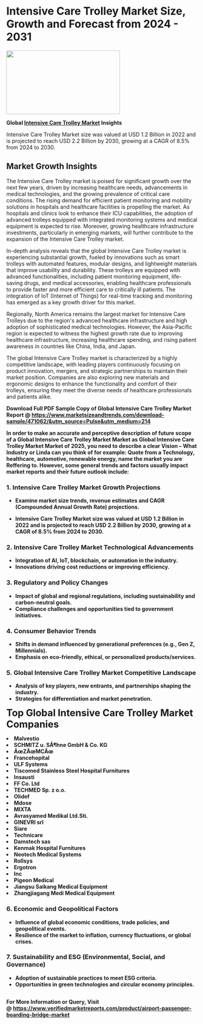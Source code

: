 <H1>Intensive Care Trolley Market Size, Growth and Forecast from 2024 - 2031</H1><img class="aligncenter size-medium wp-image-584254" src="https://thirdeyenews.in/wp-content/uploads/2024/09/Global-Market-Research-300x168.jpeg" alt="" width="300" height="168" /><p><strong>Global&nbsp;<a href="https://www.marketsizeandtrends.com/download-sample/471062/&amp;utm_source=Pulse&amp;utm_medium=214">Intensive Care Trolley Market</a> Insights</strong></p><p>Intensive Care Trolley Market size was valued at USD 1.2 Billion in 2022 and is projected to reach USD 2.2 Billion by 2030, growing at a CAGR of 8.5% from 2024 to 2030.</p><p><h2>Market Growth Insights</h2> <p>The Intensive Care Trolley market is poised for significant growth over the next few years, driven by increasing healthcare needs, advancements in medical technologies, and the growing prevalence of critical care conditions. The rising demand for efficient patient monitoring and mobility solutions in hospitals and healthcare facilities is propelling the market. As hospitals and clinics look to enhance their ICU capabilities, the adoption of advanced trolleys equipped with integrated monitoring systems and medical equipment is expected to rise. Moreover, growing healthcare infrastructure investments, particularly in emerging markets, will further contribute to the expansion of the Intensive Care Trolley market.</p> <p><strong></strong></p> <p>In-depth analysis reveals that the global Intensive Care Trolley market is experiencing substantial growth, fueled by innovations such as smart trolleys with automated features, modular designs, and lightweight materials that improve usability and durability. These trolleys are equipped with advanced functionalities, including patient monitoring equipment, life-saving drugs, and medical accessories, enabling healthcare professionals to provide faster and more efficient care to critically ill patients. The integration of IoT (Internet of Things) for real-time tracking and monitoring has emerged as a key growth driver for this market.</p> <p>Regionally, North America remains the largest market for Intensive Care Trolleys due to the region's advanced healthcare infrastructure and high adoption of sophisticated medical technologies. However, the Asia-Pacific region is expected to witness the highest growth rate due to improving healthcare infrastructure, increasing healthcare spending, and rising patient awareness in countries like China, India, and Japan.</p> <p>The global Intensive Care Trolley market is characterized by a highly competitive landscape, with leading players continuously focusing on product innovation, mergers, and strategic partnerships to maintain their market position. Companies are also exploring new materials and ergonomic designs to enhance the functionality and comfort of their trolleys, ensuring they meet the diverse needs of healthcare professionals and patients alike.</p> <p><strong></p><p><span class=""><strong>Download Full PDF Sample Copy of Global Intensive Care Trolley Market Report</strong> @ <a href="https://www.marketsizeandtrends.com/download-sample/471062/&amp;utm_source=Pulse&amp;utm_medium=214" target="_blank">https://www.marketsizeandtrends.com/download-sample/471062/&amp;utm_source=Pulse&amp;utm_medium=214</a></span></p><p>In order to make an accurate and perceptive description of future scope of a Global&nbsp;Intensive Care Trolley Market Market as Global&nbsp;Intensive Care Trolley Market Market of 2025, you need to describe a clear Vision &ndash; What Industry or Linda can you think of for example: Quote from a Technology, healthcare, automotive, renewable energy, name the market you are Reffering to. However, some general trends and factors usually impact market reports and their future outlook include:</p><h3>1.&nbsp;<strong>Intensive Care Trolley Market Growth Projections</strong></h3><ul><li>Examine market size trends, revenue estimates and CAGR (Compounded Annual Growth Rate) projections.</li><li><p>Intensive Care Trolley Market size was valued at USD 1.2 Billion in 2022 and is projected to reach USD 2.2 Billion by 2030, growing at a CAGR of 8.5% from 2024 to 2030.</p></li></ul><h3>2.&nbsp;<strong>Intensive Care Trolley Market Technological Advancements</strong></h3><ul><li>Integration of AI, IoT, blockchain, or automation in the industry.</li><li>Innovations driving cost reductions or improving efficiency.</li></ul><h3>3.&nbsp;<strong>Regulatory and Policy Changes</strong></h3><ul><li>Impact of global and regional regulations, including sustainability and carbon-neutral goals.</li><li>Compliance challenges and opportunities tied to government initiatives.</li></ul><h3>4.&nbsp;<strong>Consumer Behavior Trends</strong></h3><ul><li>Shifts in demand influenced by generational preferences (e.g., Gen Z, Millennials).</li><li>Emphasis on eco-friendly, ethical, or personalized products/services.</li></ul><h3>5.&nbsp;<strong>Global Intensive Care Trolley Market Competitive Landscape</strong></h3><ul><li>Analysis of key players, new entrants, and partnerships shaping the industry.</li><li>Strategies for differentiation and market penetration.</li></ul><p data-pm-slice="1 1 []"><span style="color: inherit; font-family: inherit; font-size: 25px;">Top Global Intensive Care Trolley Market Companies</span></p><div class="" data-test-id=""><p><li>Malvestio</li><li> SCHMITZ u. SÃ¶hne GmbH & Co. KG</li><li> ÃœZÃœMCÃœ</li><li> Francehopital</li><li> ULF Systems</li><li> Tiscomed Stainless Steel Hospital Furnitures</li><li> Insausti</li><li> FF Co. Ltd</li><li> TECHMED Sp. z o.o.</li><li> Olidef</li><li> Mdose</li><li> MIXTA</li><li> Avrasyamed Medikal Ltd.Sti.</li><li> GINEVRI srl</li><li> Siare</li><li> Technicare</li><li> Damstech sas</li><li> Kenmak Hospital Furnitures</li><li> Neotech Medical Systems</li><li> Rollsys</li><li> Ergotron</li><li> Inc</li><li> Pigeon Medical</li><li> Jiangsu Saikang Medical Equipment</li><li> Zhangjiagang Medi Medical Equipment</li></p></div><h3>6.&nbsp;<strong>Economic and Geopolitical Factors</strong></h3><ul><li>Influence of global economic conditions, trade policies, and geopolitical events.</li><li>Resilience of the market to inflation, currency fluctuations, or global crises.</li></ul><h3>7.&nbsp;<strong>Sustainability and ESG (Environmental, Social, and Governance)</strong></h3><ul><li>Adoption of sustainable practices to meet ESG criteria.</li><li>Opportunities in green technologies and circular economy principles.</li></ul><h2><strong style="font-size: 14px;">For More Information or Query, Visit @&nbsp;</strong><a style="background-color: #ffffff; font-size: 14px;" href="https://www.marketsizeandtrends.com/report/intensive-care-trolley-market/" target="_blank">https://www.verifiedmarketreports.com/product/airport-passenger-boarding-bridge-market</a></h2>
